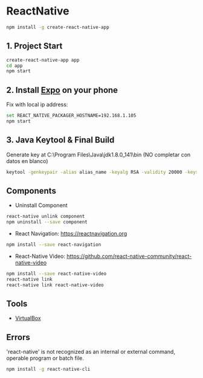 # ReactNative
```sh
npm install -g create-react-native-app
```
## 1. Project Start
```sh
create-react-native-app app
cd app
npm start
```

## 2. Install <a href="https://expo.io/">Expo</a> on your phone
Fix with local ip address:
```sh
set REACT_NATIVE_PACKAGER_HOSTNAME=192.168.1.105
npm start
```

## 3. Java Keytool & Final Build
Generate key at C:\Program Files\Java\jdk1.8.0_141\bin (NO completar con datos en blanco)
```sh
keytool -genkeypair -alias alias_name -keyalg RSA -validity 20000 -keystore H:\project\key.keystore
```

## Components
- Uninstall Component
```sh
react-native unlink component
npm uninstall --save component
```

- React Navigation: <a href="https://reactnavigation.org">https://reactnavigation.org</a>
```sh
npm install --save react-navigation
```

- React-Native Video: <a href="https://github.com/react-native-community/react-native-video">https://github.com/react-native-community/react-native-video</a>
```sh
npm install --save react-native-video
react-native link
react-native link react-native-video
```

## Tools
- <a href="https://www.virtualbox.org/">VirtualBox</a>


## Errors
'react-native' is not recognized as an internal or external command, operable program or batch file.
```sh
npm install -g react-native-cli
```
